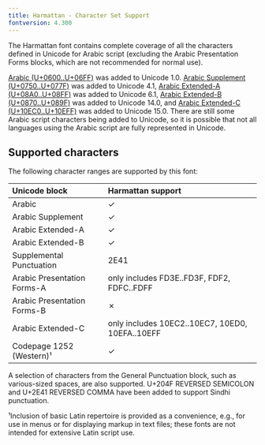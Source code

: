 ```yaml
---
title: Harmattan - Character Set Support
fontversion: 4.300
---
```


The Harmattan font contains complete coverage of all the characters defined in Unicode for Arabic script (excluding the Arabic Presentation Forms blocks, which are not recommended for normal use). 

[Arabic (U+0600..U+06FF)](https://www.unicode.org/charts/PDF/U0600.pdf) was added to Unicode 1.0. [Arabic Supplement (U+0750..U+077F)](https://www.unicode.org/charts/PDF/U0750.pdf) was added to Unicode 4.1, [Arabic Extended-A (U+08A0..U+08FF)](https://www.unicode.org/charts/PDF/U08A0.pdf) was added to Unicode 6.1, [Arabic Extended-B (U+0870..U+089F)](https://www.unicode.org/charts/PDF/U0870.pdf) was added to Unicode 14.0, and [Arabic Extended-C (U+10EC0..U+10EFF)](https://www.unicode.org/charts/PDF/U10EC0.pdf) was added to Unicode 15.0. There are still some Arabic script characters being added to Unicode, so it is possible that not all languages using the Arabic script are fully represented in Unicode. 

## Supported characters

The following character ranges are supported by this font:

Unicode block | Harmattan support
:------------- | :---------------
Arabic 	| ✓
Arabic Supplement | ✓
Arabic Extended-A | ✓ 
Arabic Extended-B | ✓ 
Supplemental Punctuation | 2E41
Arabic Presentation Forms-A | only includes FD3E..FD3F, FDF2, FDFC..FDFF
Arabic Presentation Forms-B | ✗ 
Arabic Extended-C | only includes 10EC2..10EC7, 10ED0, 10EFA..10EFF
Codepage 1252 (Western)¹ | ✓

A selection of characters from the General Punctuation block, such as various-sized spaces, are also supported. U+204F REVERSED SEMICOLON and U+2E41 REVERSED COMMA have been added to support Sindhi punctuation.

¹Inclusion of basic Latin repertoire is provided as a convenience, e.g., for use in menus or for displaying markup in text files; these fonts are not intended for extensive Latin script use.

